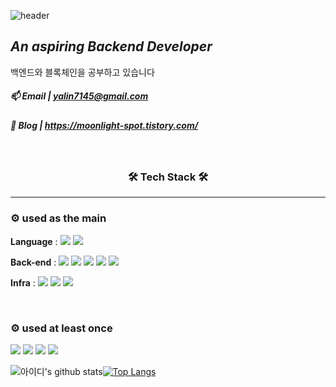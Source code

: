 ![header](https://capsule-render.vercel.app/api?type=waving&color=C6BBB7&height=300&section=header&text=Welcome&fontSize=90&desc=Ahreum's%20Github%20Profile&descAlign=60&descAlignY=20)

## _An aspiring Backend Developer_
백엔드와 블록체인을 공부하고 있습니다
 
##### 📫 Email | yalin7145@gmail.com


##### 📝 Blog | https://moonlight-spot.tistory.com/

<br>


<div align="center">

### 🛠 Tech Stack 🛠
---
</div>

### ⚙ used as the main
**Language** :
<img src="https://img.shields.io/badge/JavaScript-F7DF1E?style=flat-square&logo=JavaScript&logoColor=white"/></a> 
<img src="https://img.shields.io/badge/TypeScript-3178C6?style=flat-square&logo=Typescript&logoColor=white"/></a> 

**Back-end** :
<img src="https://img.shields.io/badge/NodeJs-339933?style=flat-square&logo=Node.js&logoColor=white"/></a> 
<img src="https://img.shields.io/badge/Express-000000?style=flat-square&logo=Express&logoColor=white"/></a>
<img src="https://img.shields.io/badge/NestJs-E0234E?style=flat-square&logo=NestJS&logoColor=white"/></a>
<img src="https://img.shields.io/badge/MySQL-4479A1?style=flat-square&logo=MySQL&logoColor=white"/></a> 
<img src="https://img.shields.io/badge/MongoDB-47A248?style=flat-square&logo=MongoDB&logoColor=white"/></a>

**Infra** :
<img src="https://img.shields.io/badge/Docker-2496ED?style=flat-square&logo=Docker&logoColor=white"/></a>
<img src="https://img.shields.io/badge/AWS EC2-FF9900?style=flat-square&logo=Amazon EC2&logoColor=white"/></a> 
<img src="https://img.shields.io/badge/AWS S3-569A31?style=flat-square&logo=Amazon S3&logoColor=white"/></a> 

<br>

### ⚙ used at least once
<img src="https://img.shields.io/badge/React-61DAFB?style=flat-square&logo=React&logoColor=white"/></a>
<img src="https://img.shields.io/badge/JAVA-007396?style=flat-square&logo=Java&logoColor=white"> 
<img src="https://img.shields.io/badge/Springboot-6DB33F?style=flat-square&logo=SpringBoot&logoColor=white"></a> 
<img src="https://img.shields.io/badge/Python-3776AB?style=flat-square&logo=Python&logoColor=white"> 


</div>

![아이디's github stats](https://github-readme-stats.vercel.app/api?username=Ahreum0714&show_icons=true&hide_border=true)[![Top Langs](https://github-readme-stats.vercel.app/api/top-langs/?username=Ahreum0714&layout=compact&hide_border=true)](https://github.com/anuraghazra/github-readme-stats)
